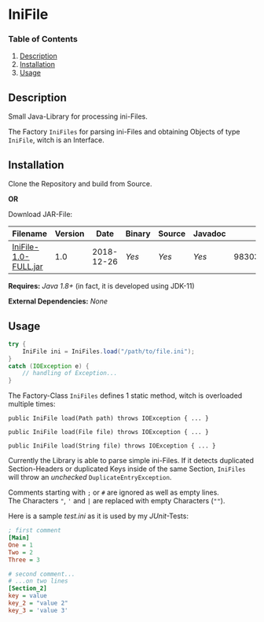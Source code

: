 # IniFile

### Table of Contents

1. [Description](#description)
2. [Installation](#installation)
3. [Usage](#usage)

## Description

Small Java-Library for processing ini-Files.

The Factory `IniFiles` for parsing ini-Files and obtaining Objects of type `IniFile`, witch is an Interface.

## Installation 

Clone the Repository and build from Source.

**OR**

Download JAR-File:

Filename | Version | Date | Binary | Source | Javadoc | SHA-1
-------- | ------- | ---- | ------ | ------ | ------- | -----
[IniFile-1.0-FULL.jar](IniFile/jar/IniFile-1.0-FULL.jar) | 1.0 | 2018-12-26 | *Yes* | *Yes* | *Yes* | 98303ad4fe1066b0cf8a03b542bbd87f49fc07ae

**Requires:** *Java 1.8+* (in fact, it is developed using JDK-11)

**External Dependencies:** *None* 

## Usage

``` Java
try {
	IniFile ini = IniFiles.load("/path/to/file.ini");
}
catch (IOException e) {
	// handling of Exception...
}
```

The Factory-Class `IniFiles` defines 1 static method, witch is overloaded multiple times:

`public IniFile load(Path path) throws IOException { ... }`

`public IniFile load(File file) throws IOException { ... }`

`public IniFile load(String file) throws IOException { ... }`

Currently the Library is able to parse simple ini-Files. If it detects duplicated Section-Headers or duplicated Keys inside of the same Section, `IniFiles` 
will throw an *unchecked* `DuplicateEntryException`.

Comments starting with `;` or `#` are ignored as well as empty lines.\
The Characters `"`, `'` and `|` are replaced with empty Characters (`""`).

Here is a sample *test.ini* as it is used by my *JUnit*-Tests:

``` ini
; first comment
[Main]
One = 1
Two = 2
Three = 3

# second comment...
# ...on two lines
[Section_2]
key = value
key_2 = "value 2"
key_3 = 'value 3'
```
